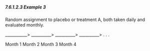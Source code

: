 ##### 7.6.1.2.3 Example 3

Random assignment to placebo or treatment A, both taken daily and evaluated monthly.

___________> __________> __________> __________> . . .

Month 1 Month 2 Month 3 Month 4

